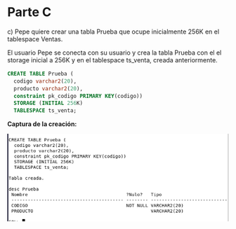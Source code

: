 # Parte C

c) Pepe quiere crear una tabla Prueba que ocupe inicialmente 256K en el tablespace Ventas.

El usuario Pepe se conecta con su usuario y crea la tabla Prueba con el el storage inicial a 256K y en el tablespace ts_venta, creada anteriormente.

```sql
CREATE TABLE Prueba (
  codigo varchar2(20),
  producto varchar2(20),
  constraint pk_codigo PRIMARY KEY(codigo))
  STORAGE (INITIAL 256K)
  TABLESPACE ts_venta;
```

**Captura de la creación:**

![Prueba](/img/capturas-arantxa/95.png)